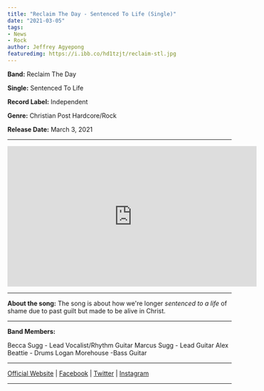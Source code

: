 ```yaml
---
title: "Reclaim The Day - Sentenced To Life (Single)"
date: "2021-03-05"
tags:
- News
- Rock
author: Jeffrey Agyepong
featuredimg: https://i.ibb.co/hd1tzjt/reclaim-stl.jpg
---
```


**Band:** Reclaim The Day

**Single:** Sentenced To Life

**Record Label:** Independent

**Genre:** Christian Post Hardcore/Rock

**Release Date:** March 3, 2021

<hr>

<div class="video-container"><iframe src="https://www.youtube.com/embed/6yfN2NFkjaw" width="560" height="315" frameborder="0"></iframe></div>

<hr>


**About the song:** The song is about how we're longer *sentenced to a life* of shame due to past guilt but made to be alive in Christ.

<hr>

**Band Members:**

Becca Sugg - Lead Vocalist/Rhythm Guitar
Marcus Sugg - Lead Guitar
Alex Beattie - Drums
Logan Morehouse -Bass Guitar

<hr>

[Official Website](https://reclaimthedaystudi.wixsite.com/reclaimthedayband) | [Facebook](https://www.facebook.com/reclaimthedayofficial) | [Twitter](https://twitter.com/reclaim_the_day) | [Instagram](https://www.instagram.com/reclaimthedayofficial/)

<hr>